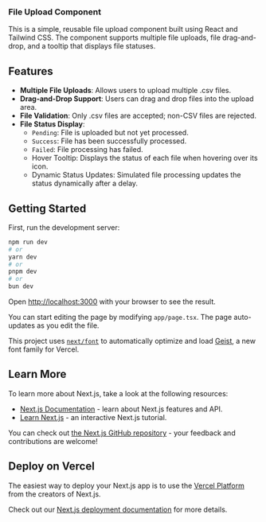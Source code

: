### File Upload Component
This is a simple, reusable file upload component built using React and Tailwind CSS. The component supports multiple file uploads, file drag-and-drop, and a tooltip that displays file statuses.

## Features
- **Multiple File Uploads**: Allows users to upload multiple .csv files.
- **Drag-and-Drop Support**: Users can drag and drop files into the upload area.
- **File Validation**: Only .csv files are accepted; non-CSV files are rejected.
- **File Status Display**:
    - `Pending`: File is uploaded but not yet processed.
    - `Success`: File has been successfully processed.
    - `Failed`: File processing has failed.
    - Hover Tooltip: Displays the status of each file when hovering over its icon.
    - Dynamic Status Updates: Simulated file processing updates the status dynamically after a delay.

## Getting Started

First, run the development server:

```bash
npm run dev
# or
yarn dev
# or
pnpm dev
# or
bun dev
```

Open [http://localhost:3000](http://localhost:3000) with your browser to see the result.

You can start editing the page by modifying `app/page.tsx`. The page auto-updates as you edit the file.

This project uses [`next/font`](https://nextjs.org/docs/app/building-your-application/optimizing/fonts) to automatically optimize and load [Geist](https://vercel.com/font), a new font family for Vercel.

## Learn More

To learn more about Next.js, take a look at the following resources:

- [Next.js Documentation](https://nextjs.org/docs) - learn about Next.js features and API.
- [Learn Next.js](https://nextjs.org/learn) - an interactive Next.js tutorial.

You can check out [the Next.js GitHub repository](https://github.com/vercel/next.js) - your feedback and contributions are welcome!

## Deploy on Vercel

The easiest way to deploy your Next.js app is to use the [Vercel Platform](https://vercel.com/new?utm_medium=default-template&filter=next.js&utm_source=create-next-app&utm_campaign=create-next-app-readme) from the creators of Next.js.

Check out our [Next.js deployment documentation](https://nextjs.org/docs/app/building-your-application/deploying) for more details.
